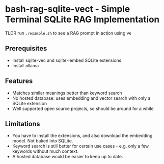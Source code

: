 # bash-rag-sqlite-vect - Simple Terminal SQLite RAG Implementation
TLDR run `./example.sh` to see a RAG prompt in action using ve

## Prerequisites
- Install sqlite-vec and sqlite-lembed SQLite extensions
- Install ollama

## Features
- Matches similar meanings better than keyword search
- No hosted database: uses embedding and vector search with only a SQLite extension
- Well supported open source projects, so should be around for a while

## Limitations
- You have to install the extensions, and also download the embedding model. Not baked into SQLite.
- Keyword search is still better for certain use cases - e.g. only a few keywords without much context.
- A hosted database would be easier to keep up to date.
